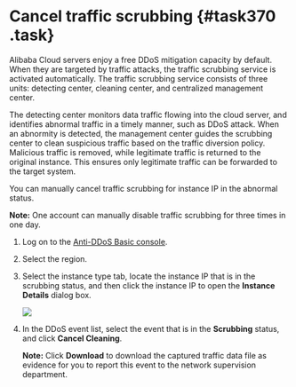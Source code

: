 # Cancel traffic scrubbing {#task370 .task}

Alibaba Cloud servers enjoy a free DDoS mitigation capacity by default. When they are targeted by traffic attacks, the traffic scrubbing service is activated automatically. The traffic scrubbing service consists of three units: detecting center, cleaning center, and centralized management center.

The detecting center monitors data traffic flowing into the cloud server, and identifies abnormal traffic in a timely manner, such as DDoS attack. When an abnormity is detected, the management center guides the scrubbing center to clean suspicious traffic based on the traffic diversion policy. Malicious traffic is removed, while legitimate traffic is returned to the original instance. This ensures only legitimate traffic can be forwarded to the target system.

You can manually cancel traffic scrubbing for instance IP in the abnormal status.

**Note:** One account can manually disable traffic scrubbing for three times in one day.

1.  Log on to the [Anti-DDoS Basic console](https://partners-intl.console.aliyun.com/#/ddosnext). 
2.  Select the region. 
3.  Select the instance type tab, locate the instance IP that is in the scrubbing status, and then click the instance IP to open the **Instance Details** dialog box. 

    ![](http://static-aliyun-doc.oss-cn-hangzhou.aliyuncs.com/assets/img/79453/154814185737787_en-US.png)

4.  In the DDoS event list, select the event that is in the **Scrubbing** status, and click **Cancel Cleaning**. 

    **Note:** Click **Download** to download the captured traffic data file as evidence for you to report this event to the network supervision department.


